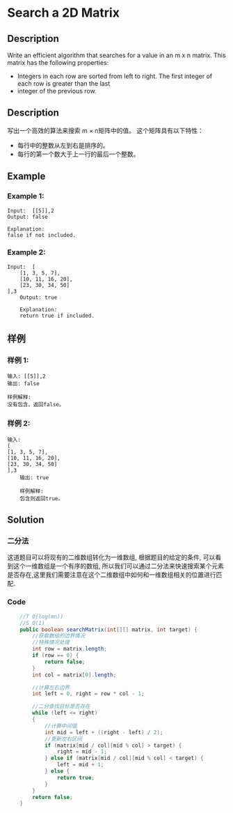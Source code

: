 # Search a 2D Matrix

## Description
Write an efficient algorithm that searches for a value in an m x n matrix.
This matrix has the following properties:
* Integers in each row are sorted from left to right.
The first integer of each row is greater than the last 
* integer of the previous row.

## Description
写出一个高效的算法来搜索 m × n矩阵中的值。
这个矩阵具有以下特性：
* 每行中的整数从左到右是排序的。
* 每行的第一个数大于上一行的最后一个整数。


## Example
### Example 1:
    Input:  [[5]],2
	Output: false
	
	Explanation: 
	false if not included.

### Example 2:
    Input:  [
        [1, 3, 5, 7],
        [10, 11, 16, 20],
        [23, 30, 34, 50]
    ],3
        Output: true
        
        Explanation: 
        return true if included.


## 样例
### 样例  1:
	输入: [[5]],2
	输出: false
	
	样例解释: 
    没有包含，返回false。

### 样例 2:
	输入:  
    [
    [1, 3, 5, 7],
    [10, 11, 16, 20],
    [23, 30, 34, 50]
    ],3
        输出: true
        
        样例解释: 
        包含则返回true。        

## Solution

### 二分法
这道题目可以将现有的二维数组转化为一维数组, 根据题目的给定的条件, 可以看到这个一维数组是一个有序的数组, 所以我们可以通过二分法来快速搜索某个元素是否存在,这里我们需要注意在这个二维数组中如何和一维数组相关的位置进行匹配.         

### Code

```java
    //T O(log(mn))
    //S O(1)
    public boolean searchMatrix(int[][] matrix, int target) {
        //获取数组的边界情况
        //特殊情况处理
        int row = matrix.length;
        if (row == 0) {
            return false;
        }
        int col = matrix[0].length;

        //计算左右边界
        int left = 0, right = row * col - 1;

        //二分查找目标是否存在
        while (left <= right)
        {
            //计算中间值
            int mid = left + ((right - left) / 2);
            //更新左右区间
            if (matrix[mid / col][mid % col] > target) {
                right = mid - 1;
            } else if (matrix[mid / col][mid % col] < target) {
                left = mid + 1;
            } else {
                return true;
            }
        }
        return false;
    }
```